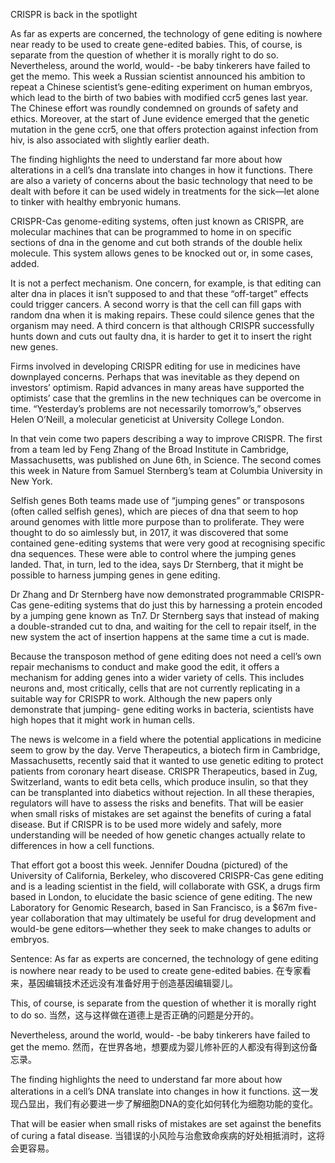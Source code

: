 CRISPR is back in the spotlight

As far as experts are concerned, the technology of gene editing is nowhere near ready to be used to create gene-edited babies. This, of course, is separate from the question of whether it is morally right to do so. Nevertheless, around the world, would- -be baby tinkerers have failed to get the memo. This week a Russian scientist announced his ambition to repeat a Chinese scientist’s gene-editing experiment on human embryos, which lead to the birth of two babies with modified ccr5 genes last year. The Chinese effort was roundly condemned on grounds of safety and ethics. Moreover, at the start of June evidence emerged that the genetic mutation in the gene ccr5, one that offers protection against infection from hiv, is also associated with slightly earlier death.

The finding highlights the need to understand far more about how alterations in a cell’s dna translate into changes in how it functions. There are also a variety of concerns about the basic technology that need to be dealt with before it can be used widely in treatments for the sick—let alone to tinker with healthy embryonic humans.

CRISPR-Cas genome-editing systems, often just known as CRISPR, are molecular machines that can be programmed to home in on specific sections of dna in the genome and cut both strands of the double helix molecule. This system allows genes to be knocked out or, in some cases, added.

It is not a perfect mechanism. One concern, for example, is that editing can alter dna in places it isn’t supposed to and that these “off-target” effects could trigger cancers. A second worry is that the cell can fill gaps with random dna when it is making repairs. These could silence genes that the organism may need. A third concern is that although CRISPR successfully hunts down and cuts out faulty dna, it is harder to get it to insert the right new genes.

Firms involved in developing CRISPR editing for use in medicines have downplayed concerns. Perhaps that was inevitable as they depend on investors’ optimism. Rapid advances in many areas have supported the optimists’ case that the gremlins in the new techniques can be overcome in time. “Yesterday’s problems are not necessarily tomorrow’s,” observes Helen O’Neill, a molecular geneticist at University College London.

In that vein come two papers describing a way to improve CRISPR. The first from a team led by Feng Zhang of the Broad Institute in Cambridge, Massachusetts, was published on June 6th, in Science. The second comes this week in Nature from Samuel Sternberg’s team at Columbia University in New York.

Selfish genes
Both teams made use of “jumping genes” or transposons (often called selfish genes), which are pieces of dna that seem to hop around genomes with little more purpose than to proliferate. They were thought to do so aimlessly but, in 2017, it was discovered that some contained gene-editing systems that were very good at recognising specific dna sequences. These were able to control where the jumping genes landed. That, in turn, led to the idea, says Dr Sternberg, that it might be possible to harness jumping genes in gene editing.

Dr Zhang and Dr Sternberg have now demonstrated programmable CRISPR-Cas gene-editing systems that do just this by harnessing a protein encoded by a jumping gene known as Tn7. Dr Sternberg says that instead of making a double-stranded cut to dna, and waiting for the cell to repair itself, in the new system the act of insertion happens at the same time a cut is made.

Because the transposon method of gene editing does not need a cell’s own repair mechanisms to conduct and make good the edit, it offers a mechanism for adding genes into a wider variety of cells. This includes neurons and, most critically, cells that are not currently replicating in a suitable way for CRISPR to work. Although the new papers only demonstrate that jumping- gene editing works in bacteria, scientists have high hopes that it might work in human cells.

The news is welcome in a field where the potential applications in medicine seem to grow by the day. Verve Therapeutics, a biotech firm in Cambridge, Massachusetts, recently said that it wanted to use genetic editing to protect patients from coronary heart disease. CRISPR Therapeutics, based in Zug, Switzerland, wants to edit beta cells, which produce insulin, so that they can be transplanted into diabetics without rejection. In all these therapies, regulators will have to assess the risks and benefits. That will be easier when small risks of mistakes are set against the benefits of curing a fatal disease. But if CRISPR is to be used more widely and safely, more understanding will be needed of how genetic changes actually relate to differences in how a cell functions.

That effort got a boost this week. Jennifer Doudna (pictured) of the University of California, Berkeley, who discovered CRISPR-Cas gene editing and is a leading scientist in the field, will collaborate with GSK, a drugs firm based in London, to elucidate the basic science of gene editing. The new Laboratory for Genomic Research, based in San Francisco, is a $67m five-year collaboration that may ultimately be useful for drug development and would-be gene editors—whether they seek to make changes to adults or embryos.

Sentence:
As far as experts are concerned, the technology of gene editing is nowhere near ready to be used to create gene-edited babies.
在专家看来，基因编辑技术还远没有准备好用于创造基因编辑婴儿。

This, of course, is separate from the question of whether it is morally right to do so.
当然，这与这样做在道德上是否正确的问题是分开的。

Nevertheless, around the world, would- -be baby tinkerers have failed to get the memo.
然而，在世界各地，想要成为婴儿修补匠的人都没有得到这份备忘录。

The finding highlights the need to understand far more about how alterations in a cell’s DNA translate into changes in how it functions.
这一发现凸显出，我们有必要进一步了解细胞DNA的变化如何转化为细胞功能的变化。

That will be easier when small risks of mistakes are set against the benefits of curing a fatal disease.
当错误的小风险与治愈致命疾病的好处相抵消时，这将会更容易。